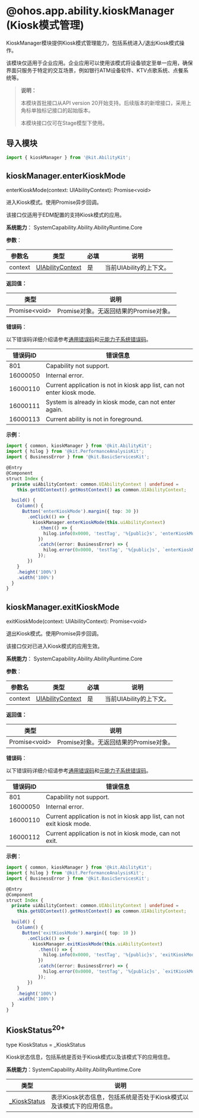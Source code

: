 # @ohos.app.ability.kioskManager (Kiosk模式管理)

KioskManager模块提供Kiosk模式管理能力，包括系统进入/退出Kiosk模式操作。

该模块仅适用于企业应用。企业应用可以使用该模式将设备锁定至单一应用，确保界面只服务于特定的交互场景，例如银行ATM设备软件、KTV点歌系统、点餐系统等。

> **说明：**
>
> 本模块首批接口从API version 20开始支持。后续版本的新增接口，采用上角标单独标记接口的起始版本。
>
> 本模块接口仅可在Stage模型下使用。

## 导入模块

```ts
import { kioskManager } from '@kit.AbilityKit';
```

## kioskManager.enterKioskMode

enterKioskMode(context: UIAbilityContext): Promise&lt;void&gt;

进入Kiosk模式。使用Promise异步回调。

该接口仅适用于EDM配置的支持Kiosk模式的应用。

**系统能力**： SystemCapability.Ability.AbilityRuntime.Core

**参数**：

| 参数名 | 类型 | 必填 | 说明 |
|--------|------|------|------|
| context | [UIAbilityContext](../apis-ability-kit/js-apis-inner-application-uiAbilityContext.md) | 是 | 当前UIAbility的上下文。 |

**返回值：**

| 类型 | 说明 |
|------|------|
| Promise&lt;void&gt; | Promise对象。无返回结果的Promise对象。 |

**错误码**：

以下错误码详细介绍请参考[通用错误码](../errorcode-universal.md)和[元能力子系统错误码](errorcode-ability.md)。

| 错误码ID | 错误信息 |
|---------|---------|
| 801 | Capability not support. |
| 16000050 | Internal error. |
| 16000110 | Current application is not in kiosk app list, can not enter kiosk mode. |
| 16000111 | System is already in kiosk mode, can not enter again. |
| 16000113 | Current ability is not in foreground. |

**示例**：

```ts
import { common, kioskManager } from '@kit.AbilityKit';
import { hilog } from '@kit.PerformanceAnalysisKit';
import { BusinessError } from '@kit.BasicServicesKit';

@Entry
@Component
struct Index {
  private uiAbilityContext: common.UIAbilityContext | undefined =
    this.getUIContext().getHostContext() as common.UIAbilityContext;

  build() {
    Column() {
      Button('enterKioskMode').margin({ top: 30 })
        .onClick(() => {
          kioskManager.enterKioskMode(this.uiAbilityContext)
            .then(() => {
              hilog.info(0x0000, 'testTag', '%{public}s', 'enterKioskMode success');
            })
            .catch((error: BusinessError) => {
              hilog.error(0x0000, 'testTag', '%{public}s', `enterKioskMode failed:${JSON.stringify(error)}`);
            });
        })
    }
    .height('100%')
    .width('100%')
  }
}
```

## kioskManager.exitKioskMode

exitKioskMode(context: UIAbilityContext): Promise&lt;void&gt;

退出Kiosk模式。使用Promise异步回调。

该接口仅对已进入Kiosk模式的应用生效。

**系统能力**： SystemCapability.Ability.AbilityRuntime.Core

**参数**：

| 参数名 | 类型 | 必填 | 说明 |
|--------|------|------|------|
| context | [UIAbilityContext](../apis-ability-kit/js-apis-inner-application-uiAbilityContext.md) | 是 | 当前UIAbility的上下文。 |

**返回值：**

| 类型 | 说明 |
|------|------|
| Promise&lt;void&gt; | Promise对象。无返回结果的Promise对象。 |

**错误码**：

以下错误码详细介绍请参考[通用错误码](../errorcode-universal.md)和[元能力子系统错误码](errorcode-ability.md)。

| 错误码ID | 错误信息 |
|---------|---------|
| 801 | Capability not support. |
| 16000050 | Internal error. |
| 16000110 | Current application is not in kiosk app list, can not exit kiosk mode. |
| 16000112 | Current application is not in kiosk mode, can not exit. |

**示例**：

```ts
import { common, kioskManager } from '@kit.AbilityKit';
import { hilog } from '@kit.PerformanceAnalysisKit';
import { BusinessError } from '@kit.BasicServicesKit';

@Entry
@Component
struct Index {
  private uiAbilityContext: common.UIAbilityContext | undefined =
    this.getUIContext().getHostContext() as common.UIAbilityContext;

  build() {
    Column() {
      Button('exitKioskMode').margin({ top: 10 })
        .onClick(() => {
          kioskManager.exitKioskMode(this.uiAbilityContext)
            .then(() => {
              hilog.info(0x0000, 'testTag', '%{public}s', 'exitKioskMode success');
            })
            .catch((error: BusinessError) => {
              hilog.error(0x0000, 'testTag', '%{public}s', `exitKioskMode failed:${JSON.stringify(error)}`);
            });
        })
    }
    .height('100%')
    .width('100%')
  }
}
```

## KioskStatus<sup>20+</sup>

type KioskStatus = _KioskStatus

Kiosk状态信息，包括系统是否处于Kiosk模式以及该模式下的应用信息。

**系统能力**：SystemCapability.Ability.AbilityRuntime.Core

| 类型 | 说明 |
| --- | --- |
| [_KioskStatus](js-apis-application-KioskStatus.md#kioskstatus) | 表示Kiosk状态信息，包括系统是否处于Kiosk模式以及该模式下的应用信息。 |
